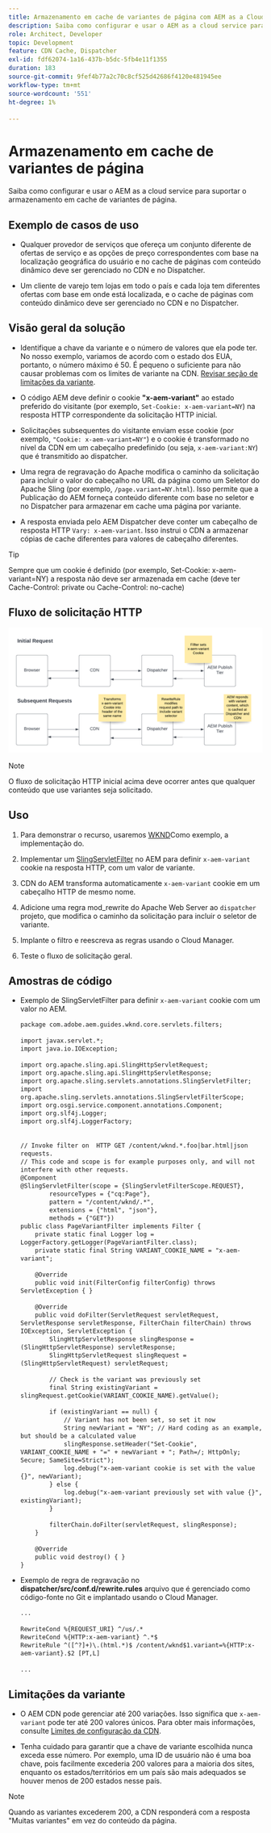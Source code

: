 ```yaml
---
title: Armazenamento em cache de variantes de página com AEM as a Cloud Service
description: Saiba como configurar e usar o AEM as a cloud service para suportar o armazenamento em cache de variantes de página.
role: Architect, Developer
topic: Development
feature: CDN Cache, Dispatcher
exl-id: fdf62074-1a16-437b-b5dc-5fb4e11f1355
duration: 183
source-git-commit: 9fef4b77a2c70c8cf525d42686f4120e481945ee
workflow-type: tm+mt
source-wordcount: '551'
ht-degree: 1%

---
```


# Armazenamento em cache de variantes de página

Saiba como configurar e usar o AEM as a cloud service para suportar o armazenamento em cache de variantes de página.

## Exemplo de casos de uso

+ Qualquer provedor de serviços que ofereça um conjunto diferente de ofertas de serviço e as opções de preço correspondentes com base na localização geográfica do usuário e no cache de páginas com conteúdo dinâmico deve ser gerenciado no CDN e no Dispatcher.

+ Um cliente de varejo tem lojas em todo o país e cada loja tem diferentes ofertas com base em onde está localizada, e o cache de páginas com conteúdo dinâmico deve ser gerenciado no CDN e no Dispatcher.

## Visão geral da solução

+ Identifique a chave da variante e o número de valores que ela pode ter. No nosso exemplo, variamos de acordo com o estado dos EUA, portanto, o número máximo é 50. É pequeno o suficiente para não causar problemas com os limites de variante na CDN. [Revisar seção de limitações da variante](#variant-limitations).

+ O código AEM deve definir o cookie __&quot;x-aem-variant&quot;__ ao estado preferido do visitante (por exemplo, `Set-Cookie: x-aem-variant=NY`) na resposta HTTP correspondente da solicitação HTTP inicial.

+ Solicitações subsequentes do visitante enviam esse cookie (por exemplo, `"Cookie: x-aem-variant=NY"`) e o cookie é transformado no nível da CDN em um cabeçalho predefinido (ou seja, `x-aem-variant:NY`) que é transmitido ao dispatcher.

+ Uma regra de regravação do Apache modifica o caminho da solicitação para incluir o valor do cabeçalho no URL da página como um Seletor do Apache Sling (por exemplo, `/page.variant=NY.html`). Isso permite que a Publicação do AEM forneça conteúdo diferente com base no seletor e no Dispatcher para armazenar em cache uma página por variante.

+ A resposta enviada pelo AEM Dispatcher deve conter um cabeçalho de resposta HTTP `Vary: x-aem-variant`. Isso instrui o CDN a armazenar cópias de cache diferentes para valores de cabeçalho diferentes.

>[!TIP]
>
>Sempre que um cookie é definido (por exemplo, Set-Cookie: x-aem-variant=NY) a resposta não deve ser armazenada em cache (deve ter Cache-Control: private ou Cache-Control: no-cache)

## Fluxo de solicitação HTTP

![Fluxo de solicitação de cache variante](./assets/variant-cache-request-flow.png)

>[!NOTE]
>
>O fluxo de solicitação HTTP inicial acima deve ocorrer antes que qualquer conteúdo que use variantes seja solicitado.

## Uso

1. Para demonstrar o recurso, usaremos [WKND](https://experienceleague.adobe.com/docs/experience-manager-learn/getting-started-wknd-tutorial-develop/overview.html?lang=pt-BR)Como exemplo, a implementação do.

1. Implementar um [SlingServletFilter](https://sling.apache.org/documentation/the-sling-engine/filters.html) no AEM para definir `x-aem-variant` cookie na resposta HTTP, com um valor de variante.

1. CDN do AEM transforma automaticamente `x-aem-variant` cookie em um cabeçalho HTTP de mesmo nome.

1. Adicione uma regra mod_rewrite do Apache Web Server ao `dispatcher` projeto, que modifica o caminho da solicitação para incluir o seletor de variante.

1. Implante o filtro e reescreva as regras usando o Cloud Manager.

1. Teste o fluxo de solicitação geral.

## Amostras de código

+ Exemplo de SlingServletFilter para definir `x-aem-variant` cookie com um valor no AEM.

  ```
  package com.adobe.aem.guides.wknd.core.servlets.filters;
  
  import javax.servlet.*;
  import java.io.IOException;
  
  import org.apache.sling.api.SlingHttpServletRequest;
  import org.apache.sling.api.SlingHttpServletResponse;
  import org.apache.sling.servlets.annotations.SlingServletFilter;
  import org.apache.sling.servlets.annotations.SlingServletFilterScope;
  import org.osgi.service.component.annotations.Component;
  import org.slf4j.Logger;
  import org.slf4j.LoggerFactory;
  
  
  // Invoke filter on  HTTP GET /content/wknd.*.foo|bar.html|json requests.
  // This code and scope is for example purposes only, and will not interfere with other requests.
  @Component
  @SlingServletFilter(scope = {SlingServletFilterScope.REQUEST},
          resourceTypes = {"cq:Page"},
          pattern = "/content/wknd/.*",
          extensions = {"html", "json"},
          methods = {"GET"})
  public class PageVariantFilter implements Filter {
      private static final Logger log = LoggerFactory.getLogger(PageVariantFilter.class);
      private static final String VARIANT_COOKIE_NAME = "x-aem-variant";
  
      @Override
      public void init(FilterConfig filterConfig) throws ServletException { }
  
      @Override
      public void doFilter(ServletRequest servletRequest, ServletResponse servletResponse, FilterChain filterChain) throws IOException, ServletException {
          SlingHttpServletResponse slingResponse = (SlingHttpServletResponse) servletResponse;
          SlingHttpServletRequest slingRequest = (SlingHttpServletRequest) servletRequest;
  
          // Check is the variant was previously set
          final String existingVariant = slingRequest.getCookie(VARIANT_COOKIE_NAME).getValue();
  
          if (existingVariant == null) {
              // Variant has not been set, so set it now
              String newVariant = "NY"; // Hard coding as an example, but should be a calculated value
              slingResponse.setHeader("Set-Cookie", VARIANT_COOKIE_NAME + "=" + newVariant + "; Path=/; HttpOnly; Secure; SameSite=Strict");
              log.debug("x-aem-variant cookie is set with the value {}", newVariant);
          } else {
              log.debug("x-aem-variant previously set with value {}", existingVariant);
          }
  
          filterChain.doFilter(servletRequest, slingResponse);
      }
  
      @Override
      public void destroy() { }
  }
  ```

+ Exemplo de regra de regravação no __dispatcher/src/conf.d/rewrite.rules__ arquivo que é gerenciado como código-fonte no Git e implantado usando o Cloud Manager.

  ```
  ...
  
  RewriteCond %{REQUEST_URI} ^/us/.*  
  RewriteCond %{HTTP:x-aem-variant} ^.*$  
  RewriteRule ^([^?]+)\.(html.*)$ /content/wknd$1.variant=%{HTTP:x-aem-variant}.$2 [PT,L] 
  
  ...
  ```

## Limitações da variante

+ O AEM CDN pode gerenciar até 200 variações. Isso significa que `x-aem-variant` pode ter até 200 valores únicos. Para obter mais informações, consulte [Limites de configuração da CDN](https://docs.fastly.com/en/guides/resource-limits).

+ Tenha cuidado para garantir que a chave de variante escolhida nunca exceda esse número.  Por exemplo, uma ID de usuário não é uma boa chave, pois facilmente excederia 200 valores para a maioria dos sites, enquanto os estados/territórios em um país são mais adequados se houver menos de 200 estados nesse país.

>[!NOTE]
>
>Quando as variantes excederem 200, a CDN responderá com a resposta &quot;Muitas variantes&quot; em vez do conteúdo da página.
